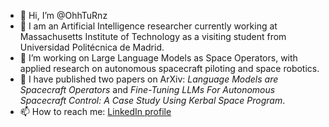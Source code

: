 - 👋 Hi, I’m @OhhTuRnz  
- 👀 I am an Artificial Intelligence researcher currently working at Massachusetts Institute of Technology as a visiting student from Universidad Politécnica de Madrid.  
- 🚀 I’m working on Large Language Models as Space Operators, with applied research on autonomous spacecraft piloting and space robotics.  
- 📝 I have published two papers on ArXiv: *Language Models are Spacecraft Operators* and *Fine-Tuning LLMs For Autonomous Spacecraft Control: A Case Study Using Kerbal Space Program*.  
- 📫 How to reach me: [LinkedIn profile](https://www.linkedin.com/in/carrusk/)

<!---
OhhTuRnz/OhhTuRnz is a ✨ special ✨ repository because its `README.md` (this file) appears on your GitHub profile.
You can click the Preview link to take a look at your changes.
--->
